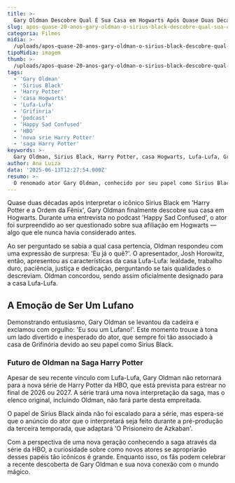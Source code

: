```yaml
---
title: >-
  Gary Oldman Descobre Qual É Sua Casa em Hogwarts Após Quase Duas Décadas
slug: apos-quase-20-anos-gary-oldman-o-sirius-black-descobre-qual-sua-casa-de-harry-potter
categoria: Filmes
midia: >-
  /uploads/apos-quase-20-anos-gary-oldman-o-sirius-black-descobre-qual-sua-casa-de-harry-potter-thumb.webp
tipoMidia: imagem
thumb: >-
  /uploads/apos-quase-20-anos-gary-oldman-o-sirius-black-descobre-qual-sua-casa-de-harry-potter-thumb.webp
tags:
  - 'Gary Oldman'
  - 'Sirius Black'
  - 'Harry Potter'
  - 'casa Hogwarts'
  - 'Lufa-Lufa'
  - 'Grifinria'
  - 'podcast'
  - 'Happy Sad Confused'
  - 'HBO'
  - 'nova srie Harry Potter'
  - 'saga Harry Potter'
keywords: >-
  Gary Oldman, Sirius Black, Harry Potter, casa Hogwarts, Lufa-Lufa, Grifinória, podcast, Happy Sad Confused, HBO, nova série Harry Potter, saga Harry Potter
author: Ana Luiza
data: '2025-06-13T12:27:54.000Z'
resumo: >-
  O renomado ator Gary Oldman, conhecido por seu papel como Sirius Black na saga Harry Potter, finalmente descobre a qual casa de Hogwarts pertence, quase 20 anos após sua despedida da série de filmes.
---
```


Quase duas décadas após interpretar o icônico Sirius Black em 'Harry Potter e a Ordem da Fênix', Gary Oldman finalmente descobre sua casa em Hogwarts. Durante uma entrevista no podcast 'Happy Sad Confused', o ator foi surpreendido ao ser questionado sobre sua afiliação em Hogwarts — algo que ele nunca havia considerado antes.

Ao ser perguntado se sabia a qual casa pertencia, Oldman respondeu com uma expressão de surpresa: 'Eu já o quê?'. O apresentador, Josh Horowitz, então, apresentou as características da casa Lufa-Lufa: lealdade, trabalho duro, paciência, justiça e dedicação, perguntando se tais qualidades o descreviam. Oldman concordou, sendo assim oficialmente designado para a casa Lufa-Lufa.

## A Emoção de Ser Um Lufano

Demonstrando entusiasmo, Gary Oldman se levantou da cadeira e exclamou com orgulho: 'Eu sou um Lufano!'. Este momento trouxe à tona um lado divertido e inesperado do ator, que sempre foi tão associado à casa de Grifinória devido ao seu papel como Sirius Black.

### Futuro de Oldman na Saga Harry Potter

Apesar de seu recente vínculo com Lufa-Lufa, Gary Oldman não retornará para a nova série de Harry Potter da HBO, que está prevista para estrear no final de 2026 ou 2027. A série trará uma nova interpretação da saga, mas o elenco original, incluindo Oldman, não fará parte desta empreitada.

O papel de Sirius Black ainda não foi escalado para a série, mas espera-se que o anúncio do ator que o interpretará seja feito durante a pré-produção da terceira temporada, que adaptará 'O Prisioneiro de Azkaban'.

Com a perspectiva de uma nova geração conhecendo a saga através da série da HBO, a curiosidade sobre como novos atores se apropriarão desses papéis tão icônicos é grande. Enquanto isso, os fãs podem celebrar a recente descoberta de Gary Oldman e sua nova conexão com o mundo mágico.